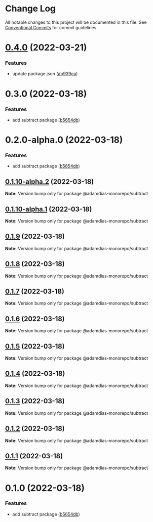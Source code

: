 # Change Log

All notable changes to this project will be documented in this file.
See [Conventional Commits](https://conventionalcommits.org) for commit guidelines.

# [0.4.0](https://github.com/adamdias/monorepo/compare/@adamdias-monorepo/subtract@0.1.10-alpha.2...@adamdias-monorepo/subtract@0.4.0) (2022-03-21)


### Features

* update package.json ([ab939ea](https://github.com/adamdias/monorepo/commit/ab939ea548b17ec77ed805474e985c7e2624b16b))





# 0.3.0 (2022-03-18)


### Features

* add subtract package ([b5654db](https://github.com/adamdias/monorepo/commit/b5654dbe225f8807de70166d688eb3a885419d1e))





# 0.2.0-alpha.0 (2022-03-18)


### Features

* add subtract package ([b5654db](https://github.com/adamdias/monorepo/commit/b5654dbe225f8807de70166d688eb3a885419d1e))





## [0.1.10-alpha.2](https://github.com/adamdias/monorepo/compare/@adamdias-monorepo/subtract@0.1.10-alpha.1...@adamdias-monorepo/subtract@0.1.10-alpha.2) (2022-03-18)

**Note:** Version bump only for package @adamdias-monorepo/subtract





## [0.1.10-alpha.1](https://github.com/adamdias/monorepo/compare/@adamdias-monorepo/subtract@0.1.9...@adamdias-monorepo/subtract@0.1.10-alpha.1) (2022-03-18)

**Note:** Version bump only for package @adamdias-monorepo/subtract





## [0.1.9](https://github.com/adamdias/monorepo/compare/@adamdias-monorepo/subtract@0.1.8...@adamdias-monorepo/subtract@0.1.9) (2022-03-18)

**Note:** Version bump only for package @adamdias-monorepo/subtract





## [0.1.8](https://github.com/adamdias/monorepo/compare/@adamdias-monorepo/subtract@0.1.7...@adamdias-monorepo/subtract@0.1.8) (2022-03-18)

**Note:** Version bump only for package @adamdias-monorepo/subtract





## [0.1.7](https://github.com/adamdias/monorepo/compare/@adamdias-monorepo/subtract@0.1.6...@adamdias-monorepo/subtract@0.1.7) (2022-03-18)

**Note:** Version bump only for package @adamdias-monorepo/subtract





## [0.1.6](https://github.com/adamdias/monorepo/compare/@adamdias-monorepo/subtract@0.1.5...@adamdias-monorepo/subtract@0.1.6) (2022-03-18)

**Note:** Version bump only for package @adamdias-monorepo/subtract





## [0.1.5](https://github.com/adamdias/monorepo/compare/@adamdias-monorepo/subtract@0.1.4...@adamdias-monorepo/subtract@0.1.5) (2022-03-18)

**Note:** Version bump only for package @adamdias-monorepo/subtract





## [0.1.4](https://github.com/adamdias/monorepo/compare/@adamdias-monorepo/subtract@0.1.3...@adamdias-monorepo/subtract@0.1.4) (2022-03-18)

**Note:** Version bump only for package @adamdias-monorepo/subtract





## [0.1.3](https://github.com/adamdias/monorepo/compare/@adamdias-monorepo/subtract@0.1.2...@adamdias-monorepo/subtract@0.1.3) (2022-03-18)

**Note:** Version bump only for package @adamdias-monorepo/subtract





## [0.1.2](https://github.com/adamdias/monorepo/compare/@adamdias-monorepo/subtract@0.1.1...@adamdias-monorepo/subtract@0.1.2) (2022-03-18)

**Note:** Version bump only for package @adamdias-monorepo/subtract





## [0.1.1](https://github.com/adamdias/monorepo/compare/@adamdias-monorepo/subtract@0.1.0...@adamdias-monorepo/subtract@0.1.1) (2022-03-18)

**Note:** Version bump only for package @adamdias-monorepo/subtract





# 0.1.0 (2022-03-18)


### Features

* add subtract package ([b5654db](https://github.com/adamdias/monorepo/commit/b5654dbe225f8807de70166d688eb3a885419d1e))
